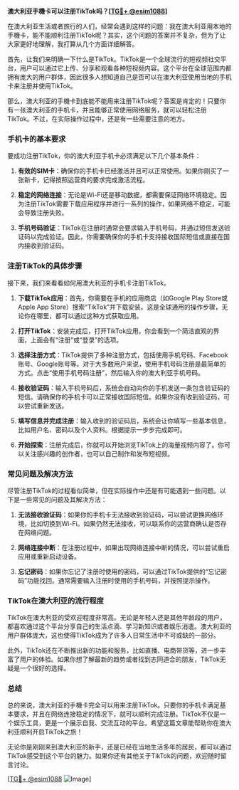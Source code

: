 **澳大利亚手機卡可以注册TikTok吗？[[TG💪+ @esim1088](https://t.me/s/esim1088)]**

在澳大利亚生活或者旅行的人们，经常会遇到这样的问题：我在澳大利亚用本地的手機卡，能不能顺利注册TikTok呢？其实，这个问题的答案并不复杂，但为了让大家更好地理解，我打算从几个方面详细解答。

首先，让我们来明确一下什么是TikTok。TikTok是一个全球流行的短视频社交平台，用户可以通过它上传、分享和观看各种短视频内容。这个平台在全球范围内都拥有庞大的用户群体，因此很多人想知道自己是否可以在澳大利亚使用当地的手机卡来注册并使用TikTok。

那么，澳大利亚的手機卡到底能不能用来注册TikTok呢？答案是肯定的！只要你有一张澳大利亚的手机卡，并且能够正常使用网络服务，就可以轻松注册TikTok。不过，在实际操作过程中，还是有一些需要注意的地方。

### 手机卡的基本要求

要成功注册TikTok，你的澳大利亚手机卡必须满足以下几个基本条件：

1. **有效的SIM卡**：确保你的手机卡已经激活并且可以正常使用。如果你刚买了一张新卡，记得按照运营商的要求完成激活流程。
   
2. **稳定的网络连接**：无论是Wi-Fi还是移动数据，都需要保证网络环境稳定。因为注册TikTok需要下载应用程序并进行一系列的操作，如果网络不稳定，可能会导致注册失败。

3. **手机号码验证**：TikTok在注册时通常会要求输入手机号码，并通过短信发送验证码以完成验证。因此，你需要确保你的手机卡支持接收国际短信或直接在国内接收到验证码。

### 注册TikTok的具体步骤

接下来，我们来看看如何用澳大利亚的手机卡注册TikTok。

1. **下载TikTok应用**：首先，你需要在手机的应用商店（如Google Play Store或Apple App Store）搜索“TikTok”并下载安装。这是全球通用的操作步骤，无论你在哪里，都可以通过这种方式获取应用。

2. **打开TikTok**：安装完成后，打开TikTok应用。你会看到一个简洁直观的界面，上面会有“注册”或“登录”的选项。

3. **选择注册方式**：TikTok提供了多种注册方式，包括使用手机号码、Facebook账号、Google账号等。对于大多数用户来说，使用手机号码注册是最简单的方式。点击“使用手机号码注册”，然后输入你的澳大利亚手机号码。

4. **接收验证码**：输入手机号码后，系统会自动向你的手机发送一条包含验证码的短信。请确保你的手机卡可以正常接收国际短信。如果你没有收到验证码，可以尝试重新发送。

5. **填写信息并完成注册**：输入收到的验证码后，系统会让你填写一些基本信息，比如用户名、密码以及个人资料。根据提示一步步完成即可。

6. **开始探索**：注册完成后，你就可以开始浏览TikTok上的海量视频内容了。你可以关注感兴趣的创作者，也可以自己制作和发布短视频。

### 常见问题及解决方法

尽管注册TikTok的过程看似简单，但在实际操作中还是有可能遇到一些问题。以下是一些常见的问题及其解决方法：

1. **无法接收验证码**：如果你的手机卡无法接收到验证码，可以尝试更换网络环境，比如切换到Wi-Fi。如果仍然无法接收，可以联系你的运营商确认是否存在网络问题。

2. **网络连接中断**：在注册过程中，如果出现网络连接中断的情况，可以尝试重启应用或重新启动设备。

3. **忘记密码**：如果你忘记了注册时使用的密码，可以通过TikTok提供的“忘记密码”功能找回。通常需要输入注册时使用的手机号码，并按照提示操作。

### TikTok在澳大利亚的流行程度

TikTok在澳大利亚的受欢迎程度非常高。无论是年轻人还是其他年龄段的用户，都喜欢通过这个平台分享自己的生活点滴、学习新知识或者娱乐消遣。澳大利亚的用户群体庞大，这也使得TikTok成为了许多人日常生活中不可或缺的一部分。

此外，TikTok还在不断推出新的功能和服务，比如直播、电商带货等，进一步丰富了用户的体验。如果你想了解最新的趋势或者找到志同道合的朋友，TikTok无疑是一个很好的选择。

### 总结

总的来说，澳大利亚的手機卡完全可以用来注册TikTok。只要你的手机卡满足基本要求，并且在网络连接稳定的情况下，就可以顺利完成注册。TikTok不仅是一个娱乐工具，更是一个展示自我、交流互动的平台。希望这篇文章能帮助你在澳大利亚顺利开启TikTok之旅！

无论你是刚刚来到澳大利亚的新手，还是已经在当地生活多年的居民，都可以通过TikTok感受到这个平台的魅力。如果你还有其他关于TikTok的问题，欢迎随时留言讨论。

[[TG💪+ @esim1088](https://t.me/s/esim1088) ![Image](https://i.postimg.cc/4NQfJmqS/Snipaste-2025-05-13-00-14-12.png)]